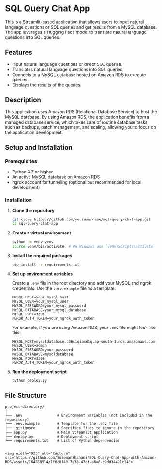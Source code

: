# SQL Query Chat App

This is a Streamlit-based application that allows users to input natural language questions or SQL queries and get results from a MySQL database. The app leverages a Hugging Face model to translate natural language questions into SQL queries.

## Features

- Input natural language questions or direct SQL queries.
- Translates natural language questions into SQL queries.
- Connects to a MySQL database hosted on Amazon RDS to execute queries.
- Displays the results of the queries.

## Description

This application uses Amazon RDS (Relational Database Service) to host the MySQL database. By using Amazon RDS, the application benefits from a managed database service, which takes care of routine database tasks such as backups, patch management, and scaling, allowing you to focus on the application development.

## Setup and Installation

### Prerequisites

- Python 3.7 or higher
- An active MySQL database on Amazon RDS
- ngrok account for tunneling (optional but recommended for local development)

### Installation

1. **Clone the repository**

    ```bash
    git clone https://github.com/yourusername/sql-query-chat-app.git
    cd sql-query-chat-app
    ```

2. **Create a virtual environment**

    ```bash
    python -m venv venv
    source venv/bin/activate  # On Windows use `venv\Scripts\activate`
    ```

3. **Install the required packages**

    ```bash
    pip install -r requirements.txt
    ```

4. **Set up environment variables**

    Create a `.env` file in the root directory and add your MySQL and ngrok credentials. Use the `.env.example` file as a template:

    ```env
    MYSQL_HOST=your_mysql_host
    MYSQL_USER=your_mysql_user
    MYSQL_PASSWORD=your_mysql_password
    MYSQL_DATABASE=your_mysql_database
    MYSQL_PORT=3306
    NGROK_AUTH_TOKEN=your_ngrok_auth_token
    ```

    For example, if you are using Amazon RDS, your `.env` file might look like this:

    ```env
    MYSQL_HOST=mysqldatabase.c36siqiasd1q.ap-south-1.rds.amazonaws.com
    MYSQL_USER=admin
    MYSQL_PASSWORD=your_password
    MYSQL_DATABASE=mysqldatabase
    MYSQL_PORT=3306
    NGROK_AUTH_TOKEN=your_ngrok_auth_token
    ```

5. **Run the deployment script**

    ```bash
    python deploy.py
    ```

## File Structure

```plaintext
project-directory/
│
├── .env                # Environment variables (not included in the repository)
├── .env.example        # Template for the .env file
├── .gitignore          # Specifies files to ignore in the repository
├── app.py              # Main Streamlit application
├── deploy.py           # Deployment script
└── requirements.txt    # List of Python dependencies


<img width="933" alt="Capture" src="https://github.com/SulemanShahani/SQL-Query-Chat-App-with-Amazon-RDS/assets/164818514/1f6c8f43-7e38-47cd-a6a8-c9dd34491c14">


